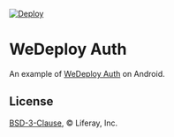 [![Deploy](https://cdn.wedeploy.com/images/deploy.svg)](https://console.wedeploy.com/deploy?repo=https://github.com/wedeploy-examples/auth-android-example)

# WeDeploy Auth

An example of [WeDeploy Auth](https://wedeploy.com/docs/auth/) on Android.

## License

[BSD-3-Clause](./LICENSE.md), © Liferay, Inc.
